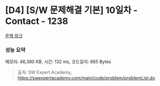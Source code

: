 # [D4] [S/W 문제해결 기본] 10일차 - Contact - 1238 

[문제 링크](https://swexpertacademy.com/main/code/problem/problemDetail.do?contestProbId=AV15B1cKAKwCFAYD) 

### 성능 요약

메모리: 46,380 KB, 시간: 132 ms, 코드길이: 665 Bytes



> 출처: SW Expert Academy, https://swexpertacademy.com/main/code/problem/problemList.do